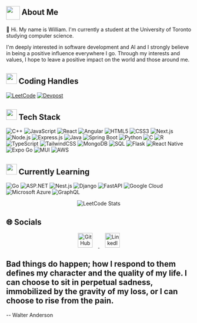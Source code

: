 ## <img align ='center' src="https://i.giphy.com/media/v1.Y2lkPTc5MGI3NjExZnRuZ29pcDJqOWVpMjQ5bjVjYWp2a3pjZnRudG9xcXducHd6NGRnbSZlcD12MV9pbnRlcm5hbF9naWZfYnlfaWQmY3Q9Zw/BBNYBoYa5VwtO/giphy.gif" width="37" /> About Me

👋
Hi. My name is William. I'm currently a student at the University of Toronto studying computer science.

I'm deeply interested in software development and AI and I strongly believe in being a positive influence everywhere I go. Through my interests and values, I hope to leave a positive impact on the world and those around me.

<h2><img src="https://user-images.githubusercontent.com/74038190/216122041-518ac897-8d92-4c6b-9b3f-ca01dcaf38ee.png" width="29"/> Coding Handles</h2>
  
  [![LeetCode](https://img.shields.io/badge/LeetCode-000000?style=for-the-badge&logo=LeetCode&logoColor=#d16c06)](https://www.leetcode.com/williamntlam)
  [![Devpost](https://img.shields.io/badge/Devpost-003E54?style=for-the-badge&logo=devpost&logoColor=white)](https://devpost.com/williamntlam)



<h2><img src="https://i.giphy.com/media/v1.Y2lkPTc5MGI3NjExenF0a3N6ZWg3bm52bzZicGVldGZ2N2w2NHNqbDY5dmd4YmZtOHB5aSZlcD12MV9pbnRlcm5hbF9naWZfYnlfaWQmY3Q9Zw/26tn33aiTi1jkl6H6/giphy.gif" width="29"/> Tech Stack</h2>
<p>
  <img src="https://img.shields.io/badge/c++-%2300599C.svg?style=for-the-badge&logo=c%2B%2B&logoColor=white" alt="C++">
  <img src="https://img.shields.io/badge/javascript-%23323330.svg?style=for-the-badge&logo=javascript&logoColor=%23F7DF1E" alt="JavaScript">
  <img src="https://img.shields.io/badge/react-%2320232a.svg?style=for-the-badge&logo=react&logoColor=%2361DAFB" alt="React">
    <img src="https://img.shields.io/badge/Angular-DD0031?style=for-the-badge&logo=angular&logoColor=white" alt="Angular">

  <img src="https://img.shields.io/badge/html5-%23E34F26.svg?style=for-the-badge&logo=html5&logoColor=white" alt="HTML5">
  <img src="https://img.shields.io/badge/css3-%231572B6.svg?style=for-the-badge&logo=css3&logoColor=white" alt="CSS3">
  <img src="https://img.shields.io/badge/Next.js-000000?style=for-the-badge&logo=nextdotjs&logoColor=white" alt="Next.js">
  <img src="https://img.shields.io/badge/node.js-%2343853D.svg?style=for-the-badge&logo=node.js&logoColor=white" alt="Node.js">
  <img src="https://img.shields.io/badge/express.js-%23404d59.svg?style=for-the-badge&logo=express&logoColor=%2361DAFB" alt="Express.js">
  <img src="https://img.shields.io/badge/java-%23ED8B00.svg?style=for-the-badge&logo=java&logoColor=white" alt="Java">
  <img src="https://img.shields.io/badge/Spring%20Boot-6DB33F?style=for-the-badge&logo=spring-boot&logoColor=white" alt="Spring Boot">
  <img src="https://img.shields.io/badge/python-%2314354C.svg?style=for-the-badge&logo=python&logoColor=%23FFD43B" alt="Python">
  <img src="https://img.shields.io/badge/c-%2300599C.svg?style=for-the-badge&logo=c&logoColor=white" alt="C">
  <img src="https://img.shields.io/badge/r-%23276DC3.svg?style=for-the-badge&logo=r&logoColor=white" alt="R">
  <img src="https://img.shields.io/badge/TypeScript-007ACC?style=for-the-badge&logo=typescript&logoColor=white" alt="TypeScript">
  <img src="https://img.shields.io/badge/TailwindCSS-38B2AC?style=for-the-badge&logo=tailwind-css&logoColor=white" alt="TailwindCSS">
  <img src="https://img.shields.io/badge/mongodb-%234ea94b.svg?style=for-the-badge&logo=mongodb&logoColor=white" alt="MongoDB">
  <img src="https://img.shields.io/badge/sql-%2300758F.svg?style=for-the-badge&logo=sql&logoColor=white" alt="SQL">
  <img src="https://img.shields.io/badge/flask-%23000.svg?style=for-the-badge&logo=flask&logoColor=white" alt="Flask">
  <img src="https://img.shields.io/badge/React%20Native-20232A?style=for-the-badge&logo=react&logoColor=61DAFB" alt="React Native">
  <img src="https://img.shields.io/badge/Expo%20Go-1B1F23?style=for-the-badge&logo=expo&logoColor=ffffff" alt="Expo Go">
  <img src="https://img.shields.io/badge/MUI-007FFF?style=for-the-badge&logo=mui&logoColor=white" alt="MUI">
  <img src="https://img.shields.io/badge/Amazon%20AWS-232F3E?style=for-the-badge&logo=amazon-aws&logoColor=white" alt="AWS">
</p>

<h2><img src="https://media.giphy.com/media/26tn33aiTi1jkl6H6/giphy.gif" width="29" />
Currently Learning</h2>

<p>
  <img src="https://img.shields.io/badge/Go-00ADD8?style=for-the-badge&logo=go&logoColor=white" alt="Go">
  <img src="https://img.shields.io/badge/ASP.NET-512BD4?style=for-the-badge&logo=dot-net&logoColor=white" alt="ASP.NET">
  <img src="https://img.shields.io/badge/Nest.js-E0234E?style=for-the-badge&logo=nestjs&logoColor=white" alt="Nest.js">
  <img src="https://img.shields.io/badge/Django-092E20?style=for-the-badge&logo=django&logoColor=white" alt="Django">
  <img src="https://img.shields.io/badge/FastAPI-009688?style=for-the-badge&logo=fastapi&logoColor=white" alt="FastAPI">
  <img src="https://img.shields.io/badge/Google%20Cloud-4285F4?style=for-the-badge&logo=google-cloud&logoColor=white" alt="Google Cloud">
  <img src="https://img.shields.io/badge/Microsoft%20Azure-0078D4?style=for-the-badge&logo=microsoft-azure&logoColor=white" alt="Microsoft Azure">
  <img src="https://img.shields.io/badge/GraphQL-E10098?style=for-the-badge&logo=graphql&logoColor=white" alt="GraphQL">

</p>

<p align="center">
  <img src="https://leetcode.card.workers.dev/williamntlam?theme=auto&font=baloo&extension=null" alt="LeetCode Stats"/>
</p>

<h2>🌐 Socials</h2>
<p align="center">
  <a href="https://github.com/williamntlam" target="_blank">
    <img src="https://cdn-icons-png.flaticon.com/512/733/733553.png" alt="GitHub" style="width:40px;height:40px;margin:0 15px;">
  </a>





  <a href="https://www.linkedin.com/in/william-nhut-lam-b3a8a2213/" target="_blank">
    <img src="https://cdn-icons-png.flaticon.com/512/174/174857.png" alt="LinkedIn" style="width:40px;height:40px;margin:0 15px;">
  </a>
</p>


Bad things do happen; how I respond to them defines my character and the quality of my life. I can choose to sit in perpetual sadness, immobilized by the gravity of my loss, or I can choose to rise from the pain.
--
-- Walter Anderson

<!---
williamntlam/williamntlam is a ✨ special ✨ repository because its `README.md` (this file) appears on your GitHub profile.
You can click the Preview link to take a look at your changes.
--->
